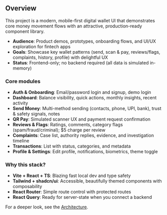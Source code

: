 ## Overview

This project is a modern, mobile-first digital wallet UI that demonstrates core money movement flows with an attractive, production-ready component library.

- **Audience**: Product demos, prototypes, onboarding flows, and UI/UX exploration for fintech apps
- **Goals**: Showcase key wallet patterns (send, scan & pay, reviews/flags, complaints, history, profile) with delightful UX
- **Status**: Frontend-only; no backend required (all data is simulated in-memory)

### Core modules
- **Auth & Onboarding**: Email/password login and signup, demo login
- **Dashboard**: Balance visibility, quick actions, monthly insights, recent activity
- **Send Money**: Multi-method sending (contacts, phone, UPI, bank), trust & safety signals, notes
- **QR Pay**: Simulated scanner UX and payment request confirmation
- **Reviews & Flags**: Ratings, comments, category flags (spam/fraud/criminal); $5 charge per review
- **Complaints**: Case list, authority replies, evidence, and investigation timeline
- **Transactions**: List with status, categories, and metadata
- **Profile & Settings**: Edit profile, notifications, biometrics, theme toggle

### Why this stack?
- **Vite + React + TS**: Blazing fast local dev and type safety
- **Tailwind + shadcn/ui**: Accessible, beautifully themed components with composability
- **React Router**: Simple route control with protected routes
- **React Query**: Ready for server-state when you connect a backend

For a deeper look, see the [Architecture](./architecture.md).
